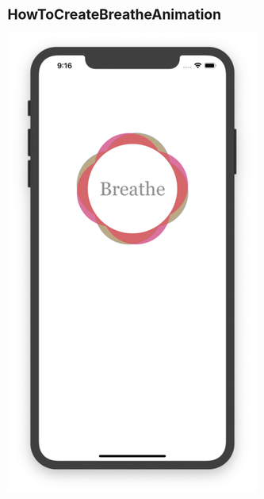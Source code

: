 # HowToCreateBreatheAnimation

![alt_text](https://github.com/ram4ik/HowToCreateBreatheAnimation/blob/master/HowToCreateBreatheAnimation/Assets.xcassets/breathe.imageset/breathe.png)

